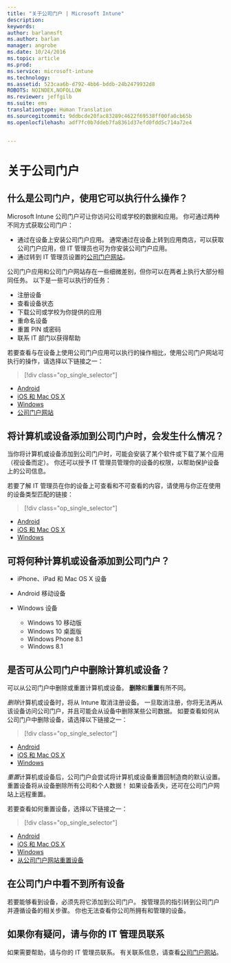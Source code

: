 ```yaml
---
title: "关于公司门户 | Microsoft Intune"
description: 
keywords: 
author: barlanmsft
ms.author: barlan
manager: angrobe
ms.date: 10/24/2016
ms.topic: article
ms.prod: 
ms.service: microsoft-intune
ms.technology: 
ms.assetid: 523caa6b-d792-4bb6-bddb-24b2479932d8
ROBOTS: NOINDEX,NOFOLLOW
ms.reviewer: jeffgilb
ms.suite: ems
translationtype: Human Translation
ms.sourcegitcommit: 9ddbcde20fac83289c4622f69538ff00fa0cb65b
ms.openlocfilehash: adf7fc0b7ddeb7fa8361d37efd0fdd5c714a72e4


---
```


# <a name="about-the-company-portal"></a>关于公司门户

## <a name="what-is-the-company-portal-and-what-can-you-do-with-it"></a>什么是公司门户，使用它可以执行什么操作？
Microsoft Intune 公司门户可让你访问公司或学校的数据和应用。 你可通过两种不同方式获取公司门户：

- 通过在设备上安装公司门户应用。 通常通过在设备上转到应用商店，可以获取公司门户应用，但 IT 管理员也可为你安装公司门户应用。
- 通过转到 IT 管理员设置的[公司门户网站](http://portal.manage.microsoft.com)。

公司门户应用和公司门户网站存在一些细微差别，但你可以在两者上执行大部分相同任务。 以下是一些可以执行的任务：

- 注册设备
- 查看设备状态
- 下载公司或学校为你提供的应用
- 重命名设备
- 重置 PIN 或密码
- 联系 IT 部门以获得帮助

若要查看与在设备上使用公司门户应用可以执行的操作相比，使用公司门户网站可执行的操作，请选择以下链接之一：

> [!div class="op_single_selector"]
- [Android](using-your-android-device-with-intune.md)
- [iOS 和 Mac OS X](using-your-ios-or-mac-os-x-device-with-intune.md)
- [Windows](using-your-windows-device-with-intune.md)
- [公司门户网站](using-the-intune-company-portal-website.md)

## <a name="what-happens-when-you-add-a-computer-or-device-to-the-company-portal"></a>将计算机或设备添加到公司门户时，会发生什么情况？
当你将计算机或设备添加到公司门户时，可能会安装了某个软件或下载了某个应用（视设备而定）。  你还可以授予 IT 管理员管理你的设备的权限，以帮助保护设备上的公司信息。

若要了解 IT 管理员在你的设备上可查看和不可查看的内容，请使用与你正在使用的设备类型匹配的链接：

> [!div class="op_single_selector"]
- [Android](what-happens-if-you-install-the-company-portal-app-and-enroll-your-device-in-intune-android.md)
- [iOS 和 Mac OS X](what-happens-if-you-install-the-company-portal-app-and-enroll-your-device-in-intune-ios.md)
- [Windows](what-can-your-it-administrator-see-when-you-enroll-your-device-in-intune-windows.md)

## <a name="what-kind-of-computers-or-devices-can-you-add-to-the-company-portal"></a>可将何种计算机或设备添加到公司门户？

-   iPhone、iPad 和 Mac OS X 设备

-   Android 移动设备

-   Windows 设备
    -   Windows 10 移动版
    -   Windows 10 桌面版
    -   Windows Phone 8.1
    -   Windows 8.1

## <a name="can-you-remove-a-computer-or-device-from-the-company-portal"></a>是否可从公司门户中删除计算机或设备？
可以从公司门户中删除或重置计算机或设备。 **删除**和**重置**有所不同。

*删除*计算机或设备时，将从 Intune 取消注册设备。 一旦取消注册，你将无法再从该设备访问公司门户，并且可能会从设备中删除某些公司数据。 如要查看如何从公司门户中删除设备，请选择以下链接之一：

> [!div class="op_single_selector"]
- [Android](unenroll-your-device-from-intune-android.md)
- [iOS 和 Mac OS X](unenroll-your-device-from-intune-ios.md)
- [Windows](unenroll-your-device-from-intune-windows.md)

*重置*计算机或设备后，公司门户会尝试将计算机或设备重置回制造商的默认设置。 重置设备将从设备删除所有公司和个人数据！ 如果设备丢失，还可在公司门户网站上远程重置。

若要查看如何重置设备，选择以下链接之一：

> [!div class="op_single_selector"]
- [Android](reset-erase-your-lost-or-stolen-device-android.md)
- [iOS 和 Mac OS X](reset-erase-your-lost-or-stolen-device-ios.md)
- [Windows](reset-erase-your-lost-or-stolen-device-windows.md)
- [从公司门户网站重置设备](reset-your-device-cpwebsite.md)

## <a name="you-do-not-see-all-of-your-devices-in-the-company-portal"></a>在公司门户中看不到所有设备
若要能够看到设备，必须先将它添加到公司门户。 按管理员的指引转到公司门户并遵循设备的相关步骤。 你也无法查看你公司所拥有和管理的设备。

## <a name="if-you-have-questions-contact-your-it-administrator"></a>如果你有疑问，请与你的 IT 管理员联系
如果需要帮助，请与你的 IT 管理员联系。 有关联系信息，请查看[公司门户网站](http://portal.manage.microsoft.com)。



<!--HONumber=Nov16_HO1-->


